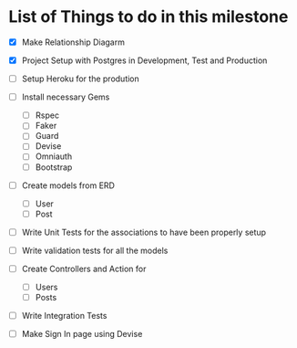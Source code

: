 # List of Things to do in this milestone

- [x] Make Relationship Diagarm
- [x] Project Setup with Postgres in Development, Test and Production
- [ ] Setup Heroku for the prodution 
- [ ] Install necessary Gems 
    - [ ] Rspec
    - [ ] Faker
    - [ ] Guard
    - [ ] Devise
    - [ ] Omniauth
    - [ ] Bootstrap
- [ ] Create models from ERD 
     - [ ] User
     - [ ] Post     
- [ ] Write Unit Tests for the associations to have been properly setup
- [ ] Write validation tests for all the models
- [ ] Create Controllers and Action for
    - [ ] Users
    - [ ] Posts    
- [ ] Write Integration Tests   
- [ ] Make Sign In page using Devise

